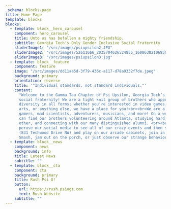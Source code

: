 ```yaml
---
_schema: blocks-page
title: Home Page
template: blocks
blocks:
  - template: block__hero_carousel
    component: hero_carousel
    title: Unto us has befallen a mighty friendship.
    subtitle: Georgia Tech's Only Gender Inclusive Social Fraternity
    sliderImage1: "/src/images/psiupsilon2.JPG"
    sliderImage2: "/src/images/52611666_2035704626524855_1608638210685009920_o.jpg"
    sliderImage3: "/src/images/psiupsilon3.jpg"
  - template: block__feature
    component: feature
    image: "/src/images/dd11aa5d-3f79-436c-a117-d78a9332f7de.jpeg"
    background: primary
    orientation: reverse
    title: '"Individual standards, not standard individuals."'
    content:
      "Welcome to the Gamma Tau Chapter of Psi Upsilon, Georgia Tech’s only gender-inclusive
      social fraternity! We are a tight knit group of brothers who appreciate and encourage
      diversity in all forms; whether you’re interested in video games, music, flow
      arts, or anything else, we have a place for you!<br><br>We are a mix of everything:
      gamers, mad scientists, adventurers, musicians, and more! On a weekly basis you
      can find our brothers volunteering around Atlanta, studying hard, mentoring each
      other, and connecting with our many distinguished alumni. <br><br>Feel free to
      peruse our social media to see all of our crazy events and then stop by our house
      (831 Techwood Drive NW) and play on our arcade cabinets, join in on a game of
      Smash, jam out on the porch, or just observe our strange behavior.<br>"
  - template: block__news
    component: news
    background: info
    title: Latest News
    subtitle: ""
  - template: block__cta
    component: cta
    background: primary
    title: Rush Psi U!
    button:
      url: https://rush.psiugt.com
      text: Rush Website
    subtitle: ""
---
```


